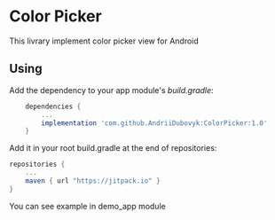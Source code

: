 # Color Picker

This livrary implement color picker view for Android

## Using

Add the dependency to your app module's *build.gradle*:

```groovy
    dependencies {
        ...
        implementation 'com.github.AndriiDubovyk:ColorPicker:1.0'
    }
```
Add it in your root build.gradle at the end of repositories:

```groovy
repositories {
    ...
    maven { url "https://jitpack.io" }
}
```

You can see example in demo_app module
